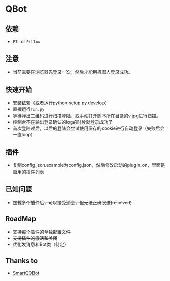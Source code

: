 QBot
=========

## 依赖
+ `PIL` or `Pillow`

## 注意
+ 当前需要在浏览器先登录一次，然后才能用机器人登录成功。

## 快速开始
+ 安装依赖（或者运行python setup.py develop）
+ 直接运行`run.py`
+ 等待弹出二维码进行扫描登陆，或手动打开脚本所在目录的v.jpg进行扫描。
+ 控制台不在输出登录确认的log的时候就登录成功了
+ 首次登陆过后，以后的登陆会尝试使用保存的cookie进行自动登录（失败后会一直loop）

## 插件
+ 复制config.json.example为config.json，然后修改启动的plugin_on，里面是启用的插件列表

## 已知问题
+ <s>加载多个插件后，可以接受消息，但无法正确发送(resolved)</s>

## RoadMap
+ 支持每个插件的单独配置文件
+ <s>支持插件的激活和关闭</s>
+ 优化发消息和Bot类（待定）

## Thanks to
* [SmartQQBot](https://github.com/Yinzo/SmartQQBot)


